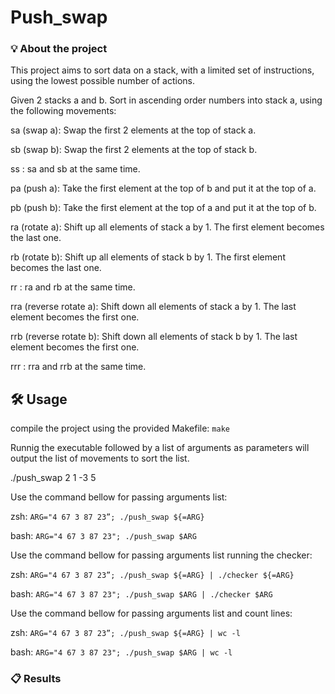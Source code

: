 # Push_swap

### 💡 About the project

This project aims to sort data on a stack, with a limited set of instructions, using the lowest possible number of actions.

Given 2 stacks a and b. Sort in ascending order numbers into stack a, using the following movements:

sa (swap a): Swap the first 2 elements at the top of stack a.

sb (swap b): Swap the first 2 elements at the top of stack b.

ss : sa and sb at the same time.

pa (push a): Take the first element at the top of b and put it at the top of a.

pb (push b): Take the first element at the top of a and put it at the top of b.

ra (rotate a): Shift up all elements of stack a by 1. The first element becomes the last one.

rb (rotate b): Shift up all elements of stack b by 1. The first element becomes the last one.

rr : ra and rb at the same time.

rra (reverse rotate a): Shift down all elements of stack a by 1. The last element becomes the first one.

rrb (reverse rotate b): Shift down all elements of stack b by 1. The last element becomes the first one.

rrr : rra and rrb at the same time.

## 🛠️ Usage

compile the project using the provided Makefile: ```make```  

Runnig the executable followed by a list of arguments as parameters will output the list of movements to sort the list.

./push_swap 2 1 -3 5

Use the command bellow for passing arguments list:

zsh: ```ARG="4 67 3 87 23”; ./push_swap ${=ARG}```

bash: ```ARG="4 67 3 87 23"; ./push_swap $ARG```

Use the command bellow for passing arguments list running the checker:

zsh: ```ARG="4 67 3 87 23”; ./push_swap ${=ARG} | ./checker ${=ARG}```

bash: ```ARG="4 67 3 87 23"; ./push_swap $ARG | ./checker $ARG```

Use the command bellow for passing arguments list and count lines:

zsh: ```ARG="4 67 3 87 23”; ./push_swap ${=ARG} | wc -l```

bash: ```ARG="4 67 3 87 23"; ./push_swap $ARG | wc -l```

### 📋 Results


